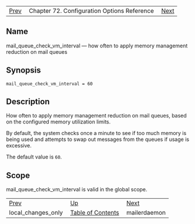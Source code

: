 |     |     |     |
| --- | --- | --- |
| [Prev](conf.ref.local_changes_only)  | Chapter 72. Configuration Options Reference |  [Next](conf.ref.mailerdaemon) |

<a name="conf.ref.mail_queue_check_vm_interval"></a>
## Name

mail_queue_check_vm_interval — how often to apply memory management reduction on mail queues

## Synopsis

`mail_queue_check_vm_interval = 60`

<a name="idp25167840"></a>
## Description

How often to apply memory management reduction on mail queues, based on the configured memory utilization limits.

By default, the system checks once a minute to see if too much memory is being used and attempts to swap out messages from the queues if usage is excessive.

The default value is `60`.

<a name="idp25171264"></a>
## Scope

mail_queue_check_vm_interval is valid in the global scope.

|     |     |     |
| --- | --- | --- |
| [Prev](conf.ref.local_changes_only)  | [Up](config.options.ref) |  [Next](conf.ref.mailerdaemon) |
| local_changes_only  | [Table of Contents](index) |  mailerdaemon |

